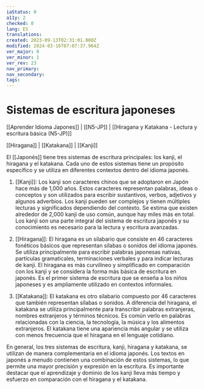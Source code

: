 ```yaml
---
iaStatus: 0
a11y: 2
checked: 0
lang: ES
translations: 
created: 2023-09-13T02:31:01.000Z
modified: 2024-03-16T07:07:37.964Z
ver_major: 0
ver_minor: 1
ver_rev: 23
nav_primary: 
nav_secondary: 
tags:
---
```

# Sistemas de escritura japoneses

[[Aprender Idioma Japones]] | [[N5-JP]] | [[Hiragana y Katakana - Lectura y escritura básica (N5-JP)]]

[[Hiragana]] | [[Katakana]] | [[Kanji]] 

El [[Japonés]] tiene tres sistemas de escritura principales: los kanji, el hiragana y el katakana. Cada uno de estos sistemas tiene un propósito específico y se utiliza en diferentes contextos dentro del idioma japonés.

1.  [[Kanji]]: Los kanji son caracteres chinos que se adoptaron en Japón hace más de 1,000 años. Estos caracteres representan palabras, ideas o conceptos y son utilizados para escribir sustantivos, verbos, adjetivos y algunos adverbios. Los kanji pueden ser complejos y tienen múltiples lecturas y significados dependiendo del contexto. Se estima que existen alrededor de 2,000 kanji de uso común, aunque hay miles más en total. Los kanji son una parte integral del sistema de escritura japonés y su conocimiento es necesario para la lectura y escritura avanzadas.
    
2.  [[Hiragana]]: El hiragana es un silabario que consiste en 46 caracteres fonéticos básicos que representan sílabas o sonidos del idioma japonés. Se utiliza principalmente para escribir palabras japonesas nativas, partículas gramaticales, terminaciones verbales y para indicar lecturas de kanji. El hiragana es más curvilíneo y simplificado en comparación con los kanji y se considera la forma más básica de escritura en japonés. Es el primer sistema de escritura que se enseña a los niños japoneses y es ampliamente utilizado en contextos informales.
    
3.  [[Katakana]]: El katakana es otro silabario compuesto por 46 caracteres que también representan sílabas o sonidos. A diferencia del hiragana, el katakana se utiliza principalmente para transcribir palabras extranjeras, nombres extranjeros y términos técnicos. Es común verlo en palabras relacionadas con la ciencia, la tecnología, la música y los alimentos extranjeros. El katakana tiene una apariencia más angular y se utiliza con menos frecuencia que el hiragana en el lenguaje cotidiano.
    

En general, los tres sistemas de escritura, kanji, hiragana y katakana, se utilizan de manera complementaria en el idioma japonés. Los textos en japonés a menudo contienen una combinación de estos sistemas, lo que permite una mayor precisión y expresión en la escritura. Es importante destacar que el aprendizaje y dominio de los kanji lleva más tiempo y esfuerzo en comparación con el hiragana y el katakana.